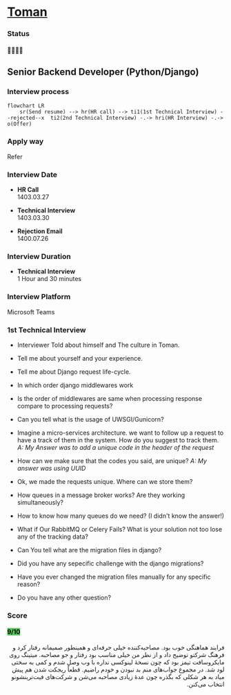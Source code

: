 # [Toman](https://tomanpay.net/)

### Status
#### 📜📞🔧❌
## Senior Backend Developer (Python/Django)
### Interview process
```mermaid
flowchart LR
    sr(Send resume) --> hr(HR call) --> ti1(1st Technical Interview) --rejected--x  ti2(2nd Technical Interview) -.-> hri(HR Interview) -.-> o(Offer)
```
### Apply way
Refer

### Interview Date

- **HR Call**<br /> 1403.03.27

- **Technical Interview** <br> 1403.03.30

- **Rejection Email** <br /> 1400.07.26

### Interview Duration
- **Technical Interview** <br> 1 Hour and 30 minutes

### Interview Platform
Microsoft Teams

### 1st Technical Interview

- Interviewer Told about himself and The culture in Toman.

- Tell me about yourself and your experience.

- Tell me about Django request life-cycle.

- In which order django middlewares work

- Is the order of middlewares are same when processing response compare to processing requests?

- Can you tell what is the usage of UWSGI/Gunicorn?

- Imagine a micro-services architecture. we want to follow up a request to have a track of them in the system. How do you suggest to track them. _A: My Answer was to add a unique code in the header of the request_

- How can we make sure that the codes you said, are unique? _A: My answer was using UUID_

- Ok, we made the requests unique. Where can we store them?

- How queues in a message broker works? Are they working simultaneously?

- How to know how many queues do we need? (I didn't know the answer!)

- What if Our RabbitMQ or Celery Fails? What is your solution not too lose any of the tracking data?

- Can You tell what are the migration files in django?

- Did you have any sepecific challenge with the django migrations?

- Have you ever changed the migration files manually for any specific reason?

- Do you have any other question?

### Score
<h4><mark style="background-color:#54ca56">9/10</mark></h4>

<p dir="rtl">
فرایند هماهنگی خوب بود. مصاحبه‌کننده خیلی حرفه‌ای و همینطور صمیمانه رفتار کرد و فرهنگ شرکتو توضیح داد و از نظر من خیلی مناسب بود رفتار و جو مصاحبه. میتینگ روی مایکروسافت تیمز بود که چون نسخهٔ لینوکسی نداره با وب وصل شدم و کمی به سختی لود شد. در مجموع جواب‌های منم بد نبودن و خودم راضیم. قطعاً ریجکت شدن هم پیش میاد به هر شکلی که بگذره چون عدهٔ زیادی مصاحبه می‌شن و شرکت‌های فیت‌ترینشونو انتخاب می‌کنن.
</p>
